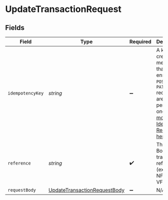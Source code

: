 # UpdateTransactionRequest


## Fields

| Field                                                                                                                                                                         | Type                                                                                                                                                                          | Required                                                                                                                                                                      | Description                                                                                                                                                                   |
| ----------------------------------------------------------------------------------------------------------------------------------------------------------------------------- | ----------------------------------------------------------------------------------------------------------------------------------------------------------------------------- | ----------------------------------------------------------------------------------------------------------------------------------------------------------------------------- | ----------------------------------------------------------------------------------------------------------------------------------------------------------------------------- |
| `idempotencyKey`                                                                                                                                                              | *string*                                                                                                                                                                      | :heavy_minus_sign:                                                                                                                                                            | A key created by merchants that ensures `POST` and `PATCH` requests are only performed once. [Read more about Idempotent Requests here](/developers/references/idempotency/). |
| `reference`                                                                                                                                                                   | *string*                                                                                                                                                                      | :heavy_check_mark:                                                                                                                                                            | This is the Bolt transaction reference. (ex. N7Y3-NFKC-VFRF)                                                                                                                  |
| `requestBody`                                                                                                                                                                 | [UpdateTransactionRequestBody](../../models/operations/updatetransactionrequestbody.md)                                                                                       | :heavy_minus_sign:                                                                                                                                                            | N/A                                                                                                                                                                           |
